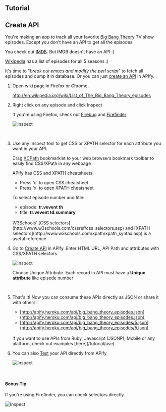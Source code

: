<script type="text/javascript">
    mixpanel.track("CreateTutorial");
</script>
## Tutorial

## Create API

You're making an app to track all your favorite <a href="http://www.imdb.com/title/tt0898266/" target="_blank">Big Bang Theory</a> TV show episodes. Except you don't have an API to get all the episodes.  

You check out <a href="http://www.imdb.com/title/tt0898266/episodes" target="_blank">IMDB</a>. But IMDB doesn't have an API :(

<a href="http://en.wikipedia.org/wiki/List_of_The_Big_Bang_Theory_episodes" target="_blank">Wikipedia</a> has a list of episodes for all 5 seasons :)

It's time to "*break out emacs and modify the perl script*" to fetch all episodes and dump it in database. Or you can just [create an API](/resources/new) in APIfy.

1. Open wiki page in Firefox or Chrome.
  
    <a href="http://en.wikipedia.org/wiki/List_of_The_Big_Bang_Theory_episodes" target="_blank">http://en.wikipedia.org/wiki/List_of_The_Big_Bang_Theory_episodes</a>

2. Right click on any episode and click Inspect
    
    If you're using Firefox, check out [Firebug](https://addons.mozilla.org/en-US/firefox/addon/firebug/) and [Firefinder](https://addons.mozilla.org/en-US/firefox/addon/firefinder-for-firebug/)

    ![Inspect](/img/tutorial_inspect_small.png)

    <br/>

3. Use any Inspect tool to get CSS or XPATH selector for each attribute you want in your API.

    Drag
    <a href="javascript: (function(){ var myNamespace = 'findXpath72789'; var myURL='https://dl.dropbox.com/u/848981/it/xp/xp-cld.js'; if (window[myNamespace]) window[myNamespace](); else { var elt=document.getElementsByTagName('head')[0] || document.getElementsByTagName('body')[0]; if (elt) { var script=document.createElement('script'); script.type='text/javascript'; script.src=myURL; elt.appendChild(script); } else alert('You must be on a html page for this to work'); } })(); ; void 0;">XCPath</a>
    bookmarklet to your web browsers bookmark toolbar to easily find CSS/XPath in any webpage

    APIfy has CSS and XPATH cheatsheets:

    - Press 'c' to open CSS cheatsheet
    - Press 'x' to open XPATH cheatsheet

    To select episode number and title:

    - episode: **tr.vevent th**
    - title: **tr.vevent td.summary**
    
    <br/>
    W3Schools' [CSS selectors](http://www.w3schools.com/cssref/css_selectors.asp) and [XPATH selectors](http://www.w3schools.com/xpath/xpath_syntax.asp) is a useful reference
    <br/>
    
4. Go to [Create API](/resources/new) in APIfy. Enter HTML URL, API Path and attributes with CSS/XPATH selectors

    ![Inspect](/img/tutorial_create_api.png)

    Choose Unique Attribute. Each record in API must have a **Unique attribute** like episode number

    <br/>

5. That's it! Now you can consume these APIs directly as JSON or share it with others. 

    * [http://apify.heroku.com/api/big_bang_theory_episodes.json](http://apify.heroku.com/api/big_bang_theory_episodes.json)
    * [http://apify.heroku.com/api/big_bang_theory_episodes/5.json](http://apify.heroku.com/api/big_bang_theory_episodes/5.json)

    <br/>
    If you want to use APIs from Ruby, Javascript (JSONP), Mobile or any platform, check out examples [here](/tutorial/use)
    <br/>

6. You can also <a class='btn btn-mini btn-info edit_api_btn' href='/resources/4fc1d1d034b055e4a0000001'><i class='icon-ok'></i>Test</a> your API directly from APIfy

    ![Inspect](/img/tutorial_test.png)

    <br/>

#### Bonus Tip

If you're using Firefinder, you can check selectors directly.

![Inspect](/img/tutorial_firefinder.png)
